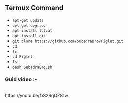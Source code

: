 <h2>Termux Command</h2>


- ```apt-get update``` </br>
- ```apt-get upgrade``` </br>
- ```apt install lolcat``` </br>
- ```apt install git``` </br>
- ```git clone https://github.com/SubadraBro/Figlet.git``` </br>
- ```cd``` </br>
- ```ls``` </br>
- ```cd Figlet``` </br>
- ```ls``` </br>
- ```bash SubadraBro.sh``` </br>

<h3>Guid video :-</h3></br> https://youtu.be/fxS2RqQZ81w
